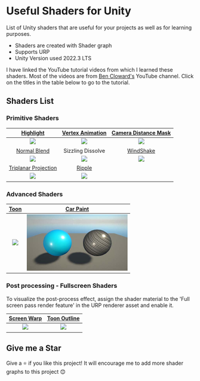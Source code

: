 

# Useful Shaders for Unity

List of Unity shaders that are useful for your projects as well as for learning purposes.
- Shaders are created with Shader graph
- Supports URP
- Unity Version used 2022.3 LTS

I have linked the YouTube tutorial videos from which I learned these shaders. Most of the videos are from [Ben Cloward's](https://www.youtube.com/@BenCloward) YouTube channel. Click on the titles in the table below to go to the tutorial.
## Shaders List

### Primitive Shaders

[Highlight](https://www.youtube.com/watch?app=desktop&v=sw8j0xCr9kQ) |  [Vertex Animation](https://www.youtube.com/watch?v=ZEXVQgbWxQY) | [Camera Distance Mask](https://www.youtube.com/watch?v=lrc-j7ub28U)
:-------------------------:|:-------------------------:|:------------------------:
<img src="/_media/Higlight.jpg" width="270">  |  <img src="/_media/VertexAnimation.gif" width="270"> | <img src="/_media/CameraDistanceMask.gif" width="270">
[Normal Blend](https://www.youtube.com/watch?v=GKVBJ7aO1Mk) |  Sizzling Dissolve | [WindShake](https://www.youtube.com/watch?v=wTHKzjYBH7U&list=PL78XDi0TS4lEBWa2Hpzg2SRC5njCcKydl&index=16)
<img src="/_media/NormalBlend.jpg" width="270">  |  <img src="/_media/SizzlingDissolve.gif" width="270"> | <img src="/_media/WindShake.gif" width="270">
[Triplanar Projection](https://www.youtube.com/watch?v=sjpszGetM40) |  [Ripple](https://www.youtube.com/watch?v=IFyZNSyjyFA&list=PL78XDi0TS4lEBWa2Hpzg2SRC5njCcKydl&index=19) | 
<img src="/_media/TriplanarProjection.jpg" width="270">  |  <img src="/_media/Ripple.gif" width="270"> |


### Advanced Shaders

| [Toon](https://www.youtube.com/watch?v=SOYNf4sYNzY&list=PL78XDi0TS4lEQ1YzVv8_jm68db3T86Ydi&index=1) | [Car Paint](https://www.youtube.com/watch?v=dtc3WmL5OTU)
| :-------------------------: | :-------------------------:
| <img src="/_media/Toon.jpg" width="270"> | <img src="/_media/CarPaint.JPG" width="270">


### Post processing - Fullscreen Shaders

To visualize the post-process effect, assign the shader material to the 'Full screen pass render feature' in the URP renderer asset and enable it.

| [Screen Warp](https://www.youtube.com/watch?v=ipKQt0BxQSA&list=PL78XDi0TS4lGORvoEKCyw_6dO9tzlu6Ox) | [Toon Outline](https://www.youtube.com/watch?v=Wpsqfpxb55Y) |
| :-------------------------: | :-------------------------: |
| <img src="/_media/ScreenWarp.gif" width="270"> | <img src="/_media/ToonOutline_Postprocess.jpg" width="270"> |


## Give me a Star
Give a &#11088; if you like this project! It will encourage me to add more shader graphs to this project 😊



